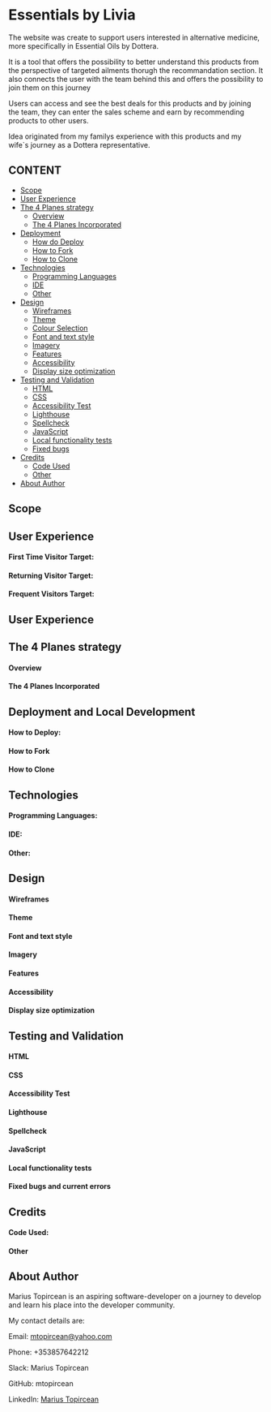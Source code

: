 # Essentials by Livia

The website was create to support users interested in alternative medicine, more specifically in Essential Oils by Dottera.

It is a tool that offers the possibility to better understand this products from the perspective of targeted ailments thorugh the recommandation section.
It also connects the user with the team behind this and offers the possibility to join them on this journey

Users can access and see the best deals for this products and by joining the team, they can enter the sales scheme and earn by recommending products to other users.

Idea originated from my familys experience with this products and my wife`s journey as a Dottera representative.

## CONTENT
* [Scope](#scope)
* [User Experience](#user-experience)
* [The 4 Planes strategy](#the-4-planes-strategy)
    * [Overview](#overview)
    * [The 4 Planes Incorporated](#the-4-planes-incorporated)
* [Deployment](#deployment-and-local-development)
    * [How do Deploy](#how-to-deploy)
    * [How to Fork](#how-to-fork)
    * [How to Clone](#how-to-clone)
* [Technologies](#technologies)
    * [Programming Languages](#programming-languages)
    * [IDE](#ide)
    * [Other](#other)
* [Design](#design)
    * [Wireframes](#wireframes)
    * [Theme](#theme)
    * [Colour Selection](#colour-selection)
    * [Font and text style](#font-and-text-style)
    * [Imagery](#imagery)
    * [Features](#features)
    * [Accessibility](#accessibility)
    * [Display size optimization](#display-size-optimization)
* [Testing and Validation](#testing-and-validation)
    * [HTML](#html)
    * [CSS](#css)
    * [Accessibility Test](#accessibility-test)
    * [Lighthouse](#lighthouse)
    * [Spellcheck](#spellcheck)
    * [JavaScript](#javascript)
    * [Local functionality tests](#local-functionality-tests)
    * [Fixed bugs](#fixed-bugs-and-current-errors)
* [Credits](#credits)
    * [Code Used](#code-used)
    * [Other](#other)
* [About Author](#about-author)

## Scope


##  User Experience

#### First Time Visitor Target:


####  Returning Visitor Target:


#### Frequent Visitors Target:


##  User Experience

## The 4 Planes strategy

#### Overview

#### The 4 Planes Incorporated


## Deployment and Local Development


#### How to Deploy:


#### How to Fork


#### How to Clone



## Technologies

#### Programming Languages:



#### IDE:


#### Other:


## Design


#### Wireframes



#### Theme


#### Font and text style

#### Imagery


#### Features


#### Accessibility


#### Display size optimization


## Testing and Validation

#### HTML


#### CSS

#### Accessibility Test

#### Lighthouse


#### Spellcheck


#### JavaScript



#### Local functionality tests


#### Fixed bugs and current errors


## Credits
#### Code Used:



#### Other


## About Author
Marius Topircean is an aspiring software-developer on a journey to develop and learn his place into the developer community.

My contact details are:

Email: mtopircean@yahoo.com

Phone: +353857642212

Slack: Marius Topircean

GitHub: mtopircean  

LinkedIn: [Marius Topircean](https://www.linkedin.com/in/marius-t-7b5592124)
